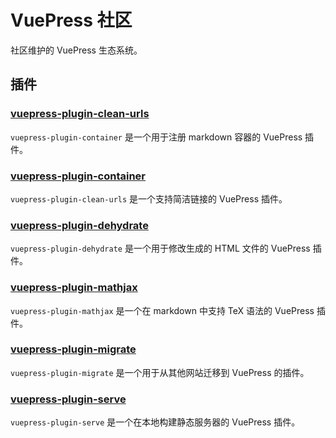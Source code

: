 # VuePress 社区

社区维护的 VuePress 生态系统。

## 插件

### [vuepress-plugin-clean-urls](./plugins/clean-urls)

`vuepress-plugin-container` 是一个用于注册 markdown 容器的 VuePress 插件。

### [vuepress-plugin-container](./plugins/mathjax)

`vuepress-plugin-clean-urls` 是一个支持简洁链接的 VuePress 插件。

### [vuepress-plugin-dehydrate](./plugins/dehydrate)

`vuepress-plugin-dehydrate` 是一个用于修改生成的 HTML 文件的 VuePress 插件。

### [vuepress-plugin-mathjax](./plugins/mathjax)

`vuepress-plugin-mathjax` 是一个在 markdown 中支持 TeX 语法的 VuePress 插件。

### [vuepress-plugin-migrate](./plugins/migrate)

`vuepress-plugin-migrate` 是一个用于从其他网站迁移到 VuePress 的插件。

### [vuepress-plugin-serve](./plugins/serve)

`vuepress-plugin-serve` 是一个在本地构建静态服务器的 VuePress 插件。
